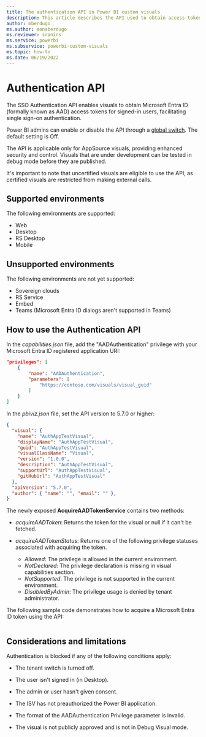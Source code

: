 ```yaml
---
title: The authentication API in Power BI custom visuals
description: This article describes the API used to obtain access tokens for single sign on (SSO) users.
author: mberdugo
ms.author: monaberdugo
ms.reviewer: sranins
ms.service: powerbi
ms.subservice: powerbi-custom-visuals
ms.topic: how-to
ms.date: 06/19/2022
---
```


# Authentication API

The SSO Authentication API enables visuals to obtain Microsoft Entra ID (formally known as AAD) access tokens for signed-in users, facilitating single sign-on authentication.

Power BI admins can enable or disable the API through a [global switch](/fabric/admin/organizational-settings). The default setting is Off.

The API is applicable only for AppSource visuals, providing enhanced security and control. Visuals that are under development can be tested in debug mode before they are published.

It's important to note that uncertified visuals are eligible to use the API, as certified visuals are restricted from making external calls.

## Supported environments

The following environments are supported:

* Web
* Desktop
* RS Desktop
* Mobile

## Unsupported environments

The following environments are not yet supported:

* Sovereign clouds
* RS Service
* Embed
* Teams (Microsoft Entra ID dialogs aren't supported in Teams)

## How to use the Authentication API

In the *capabilities.json* file, add the "AADAuthentication" privilege with your Microsoft Entra ID registered application URI:

```json
"privileges": [
    {
        "name": "AADAuthentication",
        "parameters": [
            "https://contoso.com/visuals/visual_guid"
        ]
    }
]
```

In the *pbiviz.json* file, set the API version to 5.7.0 or higher:

```json
{
  "visual": {
    "name": "AuthAppTestVisual",
    "displayName": "AuthAppTestVisual",
    "guid": "AuthAppTestVisual",
    "visualClassName": "Visual",
    "version": "1.0.0",
    "description": "AuthAppTestVisual",
    "supportUrl": "AuthAppTestVisual",
    "gitHubUrl": "AuthAppTestVisual"
  },
  "apiVersion": "5.7.0",
  "author": { "name": "", "email": "" },
}
```

The newly exposed **AcquireAADTokenService** contains two methods:

* *acquireAADToken*: Returns the token for the visual or null if it can't be fetched.
* *acquireAADTokenStatus*: Returns one of the following privilege statuses associated with acquiring the token.

  * *Allowed*: The privilege is allowed in the current environment.
  * *NotDeclared*: The privilege declaration is missing in visual capabilities section.
  * *NotSupported*: The privilege is not supported in the current environment.
  * *DisabledByAdmin*: The privilege usage is denied by tenant administrator.

The following sample code demonstrates how to acquire a Microsoft Entra ID token using the API:

```typescript
```

## Considerations and limitations

Authentication is blocked if any of the following conditions apply:​

* The tenant switch is turned off.

* The user isn't signed in (in Desktop).

* The admin or user hasn't given consent.

* The ISV has not preauthorized the Power BI application.

* The format of the AADAuthentication Privilege parameter is invalid.

* The visual is not publicly approved and is not in Debug Visual mode.
